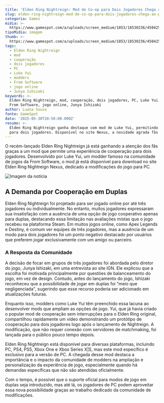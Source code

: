 ```yaml
---
title: 'Elden Ring Nightreign: Mod de Co-op para Dois Jogadores Chega ao PC'
slug: elden-ring-nightreign-mod-de-co-op-para-dois-jogadores-chega-ao-pc
categoria: Games
midia: >-
  https://www.gamespot.com/a/uploads/screen_medium/1853/18530236/4504256-ss_edfd360b92d6f9b983b759fd837e664b86cd9563.jpg
tipoMidia: imagem
thumb: >-
  https://www.gamespot.com/a/uploads/screen_medium/1853/18530236/4504256-ss_edfd360b92d6f9b983b759fd837e664b86cd9563.jpg
tags:
  - Elden Ring Nightreign
  - mod
  - cooperação
  - dois jogadores
  - PC
  - Luke Yui
  - modders
  - From Software
  - jogo online
  - Junya Ishizaki
keywords: >-
  Elden Ring Nightreign, mod, cooperação, dois jogadores, PC, Luke Yui, modders,
  From Software, jogo online, Junya Ishizaki
author: Luana Souza
fonte: GameSpot
data: '2025-05-30T20:50:00.000Z'
resumo: >-
  Elden Ring Nightreign ganha destaque com mod de Luke Yui, permitindo co-op
  para dois jogadores. Disponível no site Nexus, a novidade agrada fãs do game.
---
```

O recém-lançado Elden Ring Nightreign já está ganhando a atenção dos fãs graças a um mod que permite uma experiência de cooperação para dois jogadores. Desenvolvido por Luke Yui, um modder famoso na comunidade de jogos da From Software, o mod já está disponível para download no site Elden Ring Nightreign Nexus, dedicado a modificações do jogo para PC.

![Imagem da notícia](https://www.gamespot.com/a/uploads/screen_medium/1853/18530236/4504256-ss_edfd360b92d6f9b983b759fd837e664b86cd9563.jpg)

## A Demanda por Cooperação em Duplas

Elden Ring Nightreign foi projetado para ser jogado online por até três jogadores ou individualmente. No entanto, muitos jogadores expressaram sua insatisfação com a ausência de uma opção de jogo cooperativo apenas para duplas, destacando essa limitação nas avaliações mistas que o jogo recebeu na plataforma Steam. Em muitos jogos online, como Apex Legends e Destiny, é comum ver equipes de três jogadores, mas a ausência de um modo para dois jogadores foi um ponto negativo destacado por usuários que preferem jogar exclusivamente com um amigo ou parceiro.

### A Resposta da Comunidade

A decisão de focar em grupos de três jogadores foi abordada pelo diretor do jogo, Junya Ishizaki, em uma entrevista ao site IGN. Ele explicou que a escolha foi motivada principalmente por questões de balanceamento do jogo, em vez de design. Contudo, antes do lançamento do jogo, Ishizaki reconheceu que a possibilidade de jogar em duplas foi "meio que negligenciada", sugerindo que esse recurso poderia ser adicionado em atualizações futuras.

Enquanto isso, modders como Luke Yui têm preenchido essa lacuna ao desenvolver mods que ampliam as opções de jogo. Yui, que já havia criado o popular mod de cooperação sem interrupções para o Elden Ring original, compartilhou rapidamente um vídeo demonstrando um protótipo de cooperação para dois jogadores logo após o lançamento de Nightreign. A modificação, que não requer conexão com servidores de matchmaking, foi lançada para o público pouco tempo depois.

Elden Ring Nightreign está disponível para diversas plataformas, incluindo PC, PS4, PS5, Xbox One e Xbox Series X|S, mas este mod específico é exclusivo para a versão de PC. A chegada desse mod destaca a importância e o impacto da comunidade de modders na ampliação e personalização da experiência de jogo, especialmente quando há demandas específicas que não são atendidas oficialmente.

Com o tempo, é possível que o suporte oficial para modos de jogo em duplas seja introduzido, mas até lá, os jogadores de PC podem aproveitar essa nova possibilidade graças ao trabalho dedicado da comunidade de modificações.
